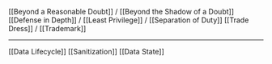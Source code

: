 [[Beyond a Reasonable Doubt]] / [[Beyond the Shadow of a Doubt]]
[[Defense in Depth]] / [[Least Privilege]] / [[Separation of Duty]]
[[Trade Dress]] / [[Trademark]]

---

[[Data Lifecycle]]
[[Sanitization]]
[[Data State]]

